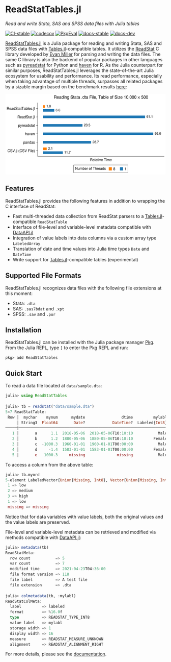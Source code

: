 # ReadStatTables.jl

*Read and write Stata, SAS and SPSS data files with Julia tables*

[![CI-stable][CI-stable-img]][CI-stable-url]
[![codecov][codecov-img]][codecov-url]
[![PkgEval][pkgeval-img]][pkgeval-url]
[![docs-stable][docs-stable-img]][docs-stable-url]
[![docs-dev][docs-dev-img]][docs-dev-url]

[CI-stable-img]: https://github.com/junyuan-chen/ReadStatTables.jl/workflows/CI-stable/badge.svg
[CI-stable-url]: https://github.com/junyuan-chen/ReadStatTables.jl/actions?query=workflow%3ACI-stable

[codecov-img]: https://codecov.io/gh/junyuan-chen/ReadStatTables.jl/branch/main/graph/badge.svg
[codecov-url]: https://codecov.io/gh/junyuan-chen/ReadStatTables.jl

[pkgeval-img]: https://juliaci.github.io/NanosoldierReports/pkgeval_badges/R/ReadStatTables.svg
[pkgeval-url]: https://juliaci.github.io/NanosoldierReports/pkgeval_badges/R/ReadStatTables.html

[docs-stable-img]: https://img.shields.io/badge/docs-stable-blue.svg
[docs-stable-url]: https://junyuan-chen.github.io/ReadStatTables.jl/stable/

[docs-dev-img]: https://img.shields.io/badge/docs-dev-blue.svg
[docs-dev-url]: https://junyuan-chen.github.io/ReadStatTables.jl/dev/

[ReadStatTables.jl](https://github.com/junyuan-chen/ReadStatTables.jl)
is a Julia package for reading and writing Stata, SAS and SPSS data files with
[Tables.jl](https://github.com/JuliaData/Tables.jl)-compatible tables.
It utilizes the [ReadStat](https://github.com/WizardMac/ReadStat) C library
developed by [Evan Miller](https://www.evanmiller.org)
for parsing and writing the data files.
The same C library is also the backend of popular packages in other languages such as
[pyreadstat](https://github.com/Roche/pyreadstat) for Python
and [haven](https://github.com/tidyverse/haven) for R.
As the Julia counterpart for similar purposes,
ReadStatTables.jl leverages the state-of-the-art Julia ecosystem
for usability and performance.
Its read performance, especially when taking advantage of multiple threads,
surpasses all related packages by a sizable margin
based on the benchmark results
[here](https://github.com/junyuan-chen/ReadStatTablesBenchmarks):

<p align="center">
  <img src="https://raw.githubusercontent.com/junyuan-chen/ReadStatTablesBenchmarks/main/results/stable/stata_10k_500.svg" height="252"><br>
</p>

## Features

ReadStatTables.jl provides the following features in addition to
wrapping the C interface of ReadStat:

- Fast multi-threaded data collection from ReadStat parsers to a [Tables.jl](https://github.com/JuliaData/Tables.jl)-compatible `ReadStatTable`
- Interface of file-level and variable-level metadata compatible with [DataAPI.jl](https://github.com/JuliaData/DataAPI.jl)
- Integration of value labels into data columns via a custom array type `LabeledArray`
- Translation of date and time values into Julia time types `Date` and `DateTime`
- Write support for [Tables.jl](https://github.com/JuliaData/Tables.jl)-compatible tables (experimental)

## Supported File Formats

ReadStatTables.jl recognizes data files with the following file extensions at this moment:

- Stata: `.dta`
- SAS: `.sas7bdat` and `.xpt`
- SPSS: `.sav` and `.por`

## Installation

ReadStatTables.jl can be installed with the Julia package manager
[Pkg](https://docs.julialang.org/en/v1/stdlib/Pkg/).
From the Julia REPL, type `]` to enter the Pkg REPL and run:

```
pkg> add ReadStatTables
```

## Quick Start

To read a data file located at `data/sample.dta`:

```julia
julia> using ReadStatTables

julia> tb = readstat("data/sample.dta")
5×7 ReadStatTable:
 Row │  mychar    mynum      mydate                dtime         mylabl           myord               mytime 
     │ String3  Float64       Date?            DateTime?  Labeled{Int8}  Labeled{Int8?}             DateTime 
─────┼───────────────────────────────────────────────────────────────────────────────────────────────────────
   1 │       a      1.1  2018-05-06  2018-05-06T10:10:10           Male             low  1960-01-01T10:10:10
   2 │       b      1.2  1880-05-06  1880-05-06T10:10:10         Female          medium  1960-01-01T23:10:10
   3 │       c  -1000.3  1960-01-01  1960-01-01T00:00:00           Male            high  1960-01-01T00:00:00
   4 │       d     -1.4  1583-01-01  1583-01-01T00:00:00         Female             low  1960-01-01T16:10:10
   5 │       e   1000.3     missing              missing           Male         missing  2000-01-01T00:00:00
```

To access a column from the above table:

```julia
julia> tb.myord
5-element LabeledVector{Union{Missing, Int8}, Vector{Union{Missing, Int8}}, Union{Char, Int32}}:
 1 => low
 2 => medium
 3 => high
 1 => low
 missing => missing
```

Notice that for data variables with value labels,
both the original values and the value labels are preserved.

File-level and variable-level metadata can be retrieved and modified
via methods compatible with [DataAPI.jl](https://github.com/JuliaData/DataAPI.jl):

```julia
julia> metadata(tb)
ReadStatMeta:
  row count           => 5
  var count           => 7
  modified time       => 2021-04-23T04:36:00
  file format version => 118
  file label          => A test file
  file extension      => .dta

julia> colmetadata(tb, :mylabl)
ReadStatColMeta:
  label         => labeled
  format        => %16.0f
  type          => READSTAT_TYPE_INT8
  value label   => mylabl
  storage width => 1
  display width => 16
  measure       => READSTAT_MEASURE_UNKNOWN
  alignment     => READSTAT_ALIGNMENT_RIGHT
```

For more details, please see the [documentation][docs-stable-url].
